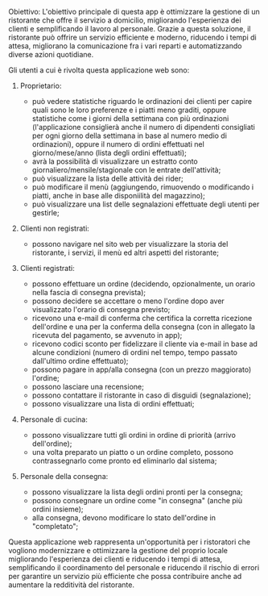 Obiettivo: 
L'obiettivo principale di questa app è ottimizzare la gestione di un ristorante che offre il servizio a domicilio, migliorando l'esperienza dei clienti e semplificando il lavoro
al personale. Grazie a questa soluzione, il ristorante può offrire un servizio efficiente e moderno, riducendo i tempi di attesa, migliorano la comunicazione fra i vari reparti e 
automatizzando diverse azioni quotidiane.

Gli utenti a cui è rivolta questa applicazione web sono:

1. Proprietario:
   - può vedere statistiche riguardo le ordinazioni dei clienti per capire quali sono le loro preferenze e i piatti meno graditi, oppure statistiche come i giorni della settimana con più 
     ordinazioni (l'applicazione consiglierà anche il numero di dipendenti consigliati per ogni giorno della settimana in base al numero medio di ordinazioni), oppure il numero di ordini 
     effettuati nel giorno/mese/anno (lista degli ordini effettuati);
   - avrà la possibilità di visualizzare un estratto conto giornaliero/mensile/stagionale con le entrate dell'attività;
   - può visualizzare la lista delle attività dei rider;
   - può modificare il menù (aggiungendo, rimuovendo o modificando i piatti, anche in base alle disponiilità del magazzino);
   - può visualizzare una list delle segnalazioni effettuate degli utenti per gestirle;

2. Clienti non registrati:
   - possono navigare nel sito web per visualizzare la storia del ristorante, i servizi, il menù ed altri aspetti del ristorante;

3. Clienti registrati:
   - possono effettuare un ordine (decidendo, opzionalmente, un orario nella fascia di consegna prevista);
   - possono decidere se accettare o meno l'ordine dopo aver visualizzato l'orario di consegna previsto;
   - ricevono una e-mail di conferma che certifica la corretta ricezione dell'ordine e una per la conferma della consegna (con in allegato la ricevuta del pagamento, se avvenuto in app);
   - ricevono codici sconto per fidelizzare il cliente via e-mail in base ad alcune condizioni (numero di ordini nel tempo, tempo passato dall'ultimo ordine effettuato);
   - possono pagare in app/alla consegna (con un prezzo maggiorato) l'ordine;
   - possono lasciare una recensione;
   - possono contattare il ristorante in caso di disguidi (segnalazione);
   - possono visualizzare una lista di ordini effettuati;

4. Personale di cucina:
   - possono visualizzare tutti gli ordini in ordine di priorità (arrivo dell'ordine);
   - una volta preparato un piatto o un ordine completo, possono contrassegnarlo come pronto ed eliminarlo dal sistema;

5. Personale della consegna:
   - possono visualizzare la lista degli ordini pronti per la consegna;
   - possono consegnare un ordine come "in consegna" (anche più ordini insieme);
   - alla consegna, devono modificare lo stato dell'ordine in "completato";

Questa applicazione web rappresenta un'opportunità per i ristoratori che vogliono modernizzare e ottimizzare la gestione del proprio locale migliorando l'esperienza dei clienti e riducendo 
i tempi di attesa, semplificando il coordinamento del personale e riducendo il rischio di errori per garantire un servizio più efficiente che possa contribuire anche ad aumentare la 
redditività del ristorante.
